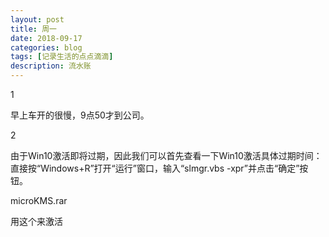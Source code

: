 ```yaml
---
layout: post
title: 周一
date: 2018-09-17
categories: blog
tags: [记录生活的点点滴滴]
description: 流水账
---
```


1 

早上车开的很慢，9点50才到公司。

2

由于Win10激活即将过期，因此我们可以首先查看一下Win10激活具体过期时间：直接按“Windows+R”打开“运行”窗口，输入“slmgr.vbs -xpr”并点击“确定”按钮。

microKMS.rar

用这个来激活